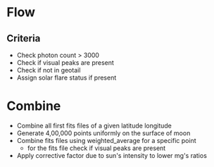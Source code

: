 # Flow

## Criteria
- Check photon count > 3000
- Check if visual peaks are present
- Check if not in geotail
- Assign solar flare status if present

# Combine
- Combine all first fits files of a given latitude longitude
- Generate 4,00,000 points uniformly on the surface of moon
- Combine fits files using weighted_average for a specific point
    - for the fits file check if visual peaks are present
- Apply corrective factor due to sun's intensity to lower mg's ratios